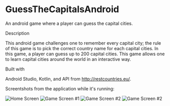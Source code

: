 # GuessTheCapitalsAndroid
An android game where a player can guess the capital cities.

Description

This android game challenges one to remember every capital city; the rule of this game is to pick the correct country name for each capital cities. In this game, a player can guess up to 200 capital cities. This game allows one to learn capital cities around the world in an interactive way. 

Built with

Android Studio, Kotlin, and API from http://restcountries.eu/.

Screentshots from the application while it's running:

<img src="https://i.imgur.com/glacVn4.png" alt="Home Screen"/>
<img src="https://i.imgur.com/SEW71uN.png" alt="Game Screen #1"/>
<img src="https://i.imgur.com/ANKJj4Q.png" alt="Game Screen #2"/>
<img src="https://i.imgur.com/pBPwrnM.png" alt="Game Screen #2"/>

